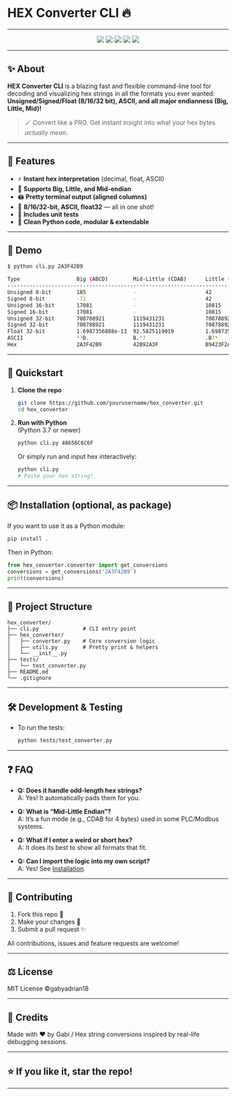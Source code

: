 
# HEX Converter CLI 🔥

---

<p align="center">
  <img src="https://img.shields.io/badge/python-3.7+-blue?logo=python">
  <img src="https://img.shields.io/badge/CLI-Easy--to--use-green">
  <img src="https://img.shields.io/badge/tests-passing-brightgreen">
  <img src="https://img.shields.io/badge/license-MIT-yellow">
  <img src="https://img.shields.io/badge/version-1.0.1-blueviolet">
</p>

---

## ✨ About

**HEX Converter CLI** is a blazing fast and flexible command-line tool for decoding and visualizing hex strings in all the formats you ever wanted:  
**Unsigned/Signed/Float (8/16/32 bit), ASCII, and all major endianness (Big, Little, Mid)!**

> 🪄 Convert like a PRO. Get instant insight into what your hex bytes *actually mean*.

---

## 🚀 Features

- ⚡ **Instant hex interpretation** (decimal, float, ASCII)
- 🔄 **Supports Big, Little, and Mid-endian**
- 🖨️ **Pretty terminal output (aligned columns)**
- 🔎 **8/16/32-bit, ASCII, float32** — all in one shot!
- 🧪 **Includes unit tests**
- 🦾 **Clean Python code, modular & extendable**

---

## 📸 Demo

```bash
$ python cli.py 2A3F42B9

Type                  Big (ABCD)        Mid-Little (CDAB)      Little (DCBA)         
------------------------------------------------------------------------------------
Unsigned 8-bit        185               -                      42                    
Signed 8-bit          -71               -                      42                    
Unsigned 16-bit       17081             -                      10815                 
Signed 16-bit         17081             -                      10815                 
Unsigned 32-bit       708788921         1119431231             708788921             
Signed 32-bit         708788921         1119431231             708788921             
Float 32-bit          1.6987356888e-13  92.5825119019          1.6987356888e-13      
ASCII                 *?B.              B.*?                   .B?*                  
Hex                   2A3F42B9          42B92A3F               B9423F2A              
```

---

## 🏁 Quickstart

1. **Clone the repo**

    ```bash
    git clone https://github.com/yourusername/hex_converter.git
    cd hex_converter
    ```

2. **Run with Python**  
   (Python 3.7 or newer)

    ```bash
    python cli.py 48656C6C6F
    ```

    Or simply run and input hex interactively:

    ```bash
    python cli.py
    # Paste your hex string!
    ```

---

## 📦 Installation (optional, as package)

If you want to use it as a Python module:

```bash
pip install .
```

Then in Python:

```python
from hex_converter.converter import get_conversions
conversions = get_conversions('2A3F42B9')
print(conversions)
```

---

## 🧩 Project Structure

```
hex_converter/
├── cli.py              # CLI entry point
├── hex_converter/
│   ├── converter.py    # Core conversion logic
│   ├── utils.py        # Pretty print & helpers
│   └── __init__.py
├── tests/
│   └── test_converter.py
├── README.md
└── .gitignore
```

---

## 🛠️ Development & Testing

- To run the tests:
    ```bash
    python tests/test_converter.py
    ```

---

## ❓ FAQ

- **Q: Does it handle odd-length hex strings?**  
  A: Yes! It automatically pads them for you.

- **Q: What is “Mid-Little Endian”?**  
  A: It’s a fun mode (e.g., CDAB for 4 bytes) used in some PLC/Modbus systems.

- **Q: What if I enter a weird or short hex?**  
  A: It does its best to show all formats that fit.

- **Q: Can I import the logic into my own script?**  
  A: Yes! See [Installation](#installation-optional-as-package).

---

## 🤝 Contributing

1. Fork this repo 🍴  
2. Make your changes 🚀  
3. Submit a pull request ✨

All contributions, issues and feature requests are welcome!

---

## ⚖️ License

MIT License ©gabyadrian18

---

## 🙏 Credits

Made with ❤️ by Gabi / 
Hex string conversions inspired by real-life debugging sessions.

---

## ⭐ If you like it, star the repo!

---
